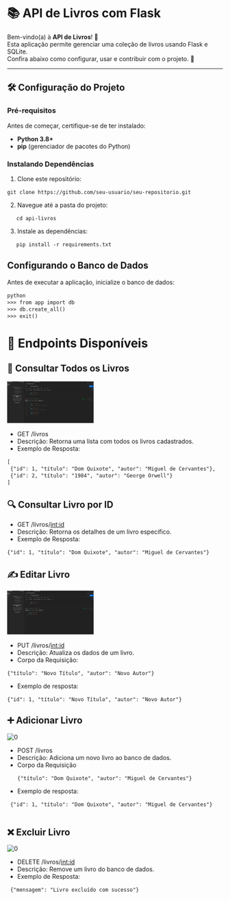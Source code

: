 # 📚 API de Livros com Flask

Bem-vindo(a) à **API de Livros**! 🚀  
Esta aplicação permite gerenciar uma coleção de livros usando Flask e SQLite.  
Confira abaixo como configurar, usar e contribuir com o projeto. 🎉

---

## 🛠️ Configuração do Projeto

### Pré-requisitos
Antes de começar, certifique-se de ter instalado:
- **Python 3.8+**
- **pip** (gerenciador de pacotes do Python)

### Instalando Dependências

  1. Clone este repositório:
   ```
   git clone https://github.com/seu-usuario/seu-repositorio.git
   ```

  2. Navegue até a pasta do projeto:
   ```
      cd api-livros
   ```
  3. Instale as dependências:
   ```
      pip install -r requirements.txt
   ```
## Configurando o Banco de Dados

  Antes de executar a aplicação, inicialize o banco de dados:

   ```
python
>>> from app import db
>>> db.create_all()
>>> exit()
  ```
# 🚀 Endpoints Disponíveis


## 📖 Consultar Todos os Livros

<img width=40% src="https://github.com/Lucasbarbosa332/API-Livros-/blob/main/img/Metedo%20GET.png?raw=true" alt="0">

 * GET /livros
 * Descrição: Retorna uma lista com todos os livros cadastrados.
 * Exemplo de Resposta:
 ```
[
  {"id": 1, "título": "Dom Quixote", "autor": "Miguel de Cervantes"},
  {"id": 2, "título": "1984", "autor": "George Orwell"}
]
```
## 🔍 Consultar Livro por ID

  * GET /livros/<int:id>
  * Descrição: Retorna os detalhes de um livro específico.
  * Exemplo de Resposta:
```
{"id": 1, "título": "Dom Quixote", "autor": "Miguel de Cervantes"}

```


## ✍️ Editar Livro

<img width=40% src="https://github.com/Lucasbarbosa332/API-Livros-/blob/main/img/Metedo%20PUT.png?raw=true" alt="0">

 * PUT /livros/<int:id>
 * Descrição: Atualiza os dados de um livro.
 * Corpo da Requisição:
```
{"título": "Novo Título", "autor": "Novo Autor"}

```
 * Exemplo de resposta:

```
{"id": 1, "título": "Novo Título", "autor": "Novo Autor"}

```
## ➕ Adicionar Livro

<img width=40% src="" alt="0">

 * POST /livros
 * Descrição: Adiciona um novo livro ao banco de dados.
 * Corpo da Requisição
   ```
   {"título": "Dom Quixote", "autor": "Miguel de Cervantes"}

   ```
  * Exemplo de resposta:

  ```
   {"id": 1, "título": "Dom Quixote", "autor": "Miguel de Cervantes"}


   ```
##  ❌ Excluir Livro

<img width=40% src="" alt="0">

 * DELETE /livros/<int:id>
 * Descrição: Remove um livro do banco de dados.
 * Exemplo de Resposta:

 ```
  {"mensagem": "Livro excluído com sucesso"}

 ```



